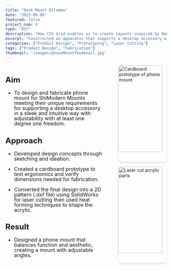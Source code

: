```yaml
---
title: "Desk Mount Dilemma"
date: "2025-06-06"
featured: false
project_num: 9
type: "DIY"
description: "How CSS Grid enables us to create layouts inspired by Bauhaus and constructivist design"
excerpt: "Constructed an apparatus that supports a desktop accessory with one degree of freedom."
categories: ["Product Design", "Prototyping", "Laser Cutting"]
tags: ["Product Design", "Fabrication"]
thumbnail: '/images/phoneMountThumbnail.jpg'
---
```


<div style="display: grid; grid-template-columns: 1.8fr 1fr; gap: 2rem; margin: 1rem 0;">
  <!-- Left Column - Text -->
  <div style="font-size: 1.0rem; line-height: 1.0;">
    <h2>Aim</h2>
     <ul>
      <li><p>To design and fabricate phone mount for ShiModern Mounts meeting their unique requirements for supporting a desktop accessory in a sleek and intuitive way with adjustability with at least one degree one freedom.</p></li>
      </ul>
    <h2>Approach</h2>
     <ul>
       <li><p>Developed design concepts through sketching and ideation.</p></li>
       <li><p>Created a cardboard prototype to test ergonomics and verify dimensions needed for fabrication.</p></li>
       <li><p>Converted the final design into a 2D pattern (.dxf file) using SolidWorks for laser cutting then used heat forming techniques to shape the acrylic.</p></li>
      </ul>
    <h2>Result</h2>
     <ul>
      <li><p>Designed a phone mount that balances function and aesthetic, creating a mount with adjustable angles.</p></li>
      </ul>
  </div>

  <!-- Right Column - Images -->
  <div style="display: flex; flex-direction: column; align-items: flex-end; gap: 1rem;">
    <img src="/images/phoneMount-prototype.jpg" alt="Cardboard prototype of phone mount" style="width: 90%; border-radius: 8px; box-shadow: 0 4px 6px rgba(0, 0, 0, 0.1);" />
    <img src="/images/ps3-1.jpg" alt="Laser cut acrylic parts" style="width: 90%; border-radius: 8px; box-shadow: 0 4px 6px rgba(0, 0, 0, 0.1);" />
  </div>
</div>

<!-- Section 3: Poster -->
<!-- <div class="grid grid-cols-1 lg:grid-cols-3 gap-8 my-12">
  <div class="lg:col-span-2 prose prose-lg max-w-none">
    <h2>Coffee Cup Product Flyer</h2>
  </div>
  <div class="text-center">
    <a href="/images/ps1 Poster WingWrap.jpg" class="inline-block">
      <img src="/images/ps1 Poster WingWrap.jpg" alt="Cofee cup product poster" class="w-48 h-auto object-cover rounded-lg shadow-md cursor-pointer hover:opacity-90 transition-opacity"/>
    </a>
  </div>
</div> -->
